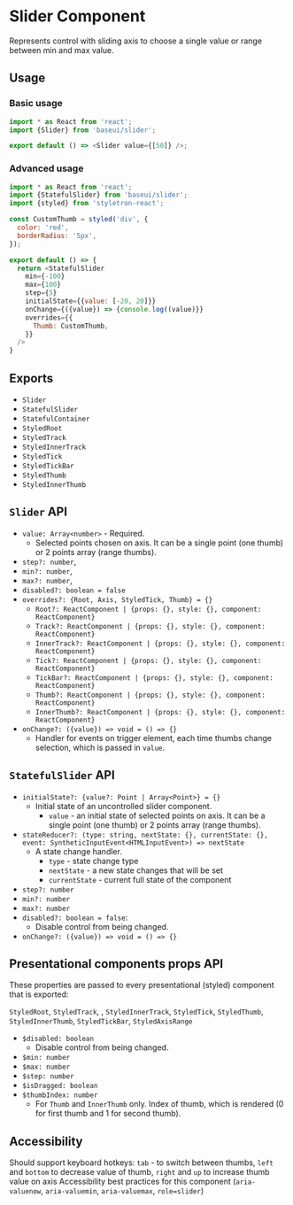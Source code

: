 # Slider Component

Represents control with sliding axis to choose a single value or range between min and max value.

## Usage

### Basic usage

```javascript
import * as React from 'react';
import {Slider} from 'baseui/slider';

export default () => <Slider value={[50]} />;
```

### Advanced usage

```javascript
import * as React from 'react';
import {StatefulSlider} from 'baseui/slider';
import {styled} from 'styletron-react';

const CustomThumb = styled('div', {
  color: 'red',
  borderRadius: '5px',
});

export default () => {
  return <StatefulSlider
    min={-100}
    max={100}
    step={5}
    initialState={{value: [-20, 20]}}
    onChange={({value}) => {console.log((value)}}
    overrides={{
      Thumb: CustomThumb,
    }}
  />
}
```

## Exports

* `Slider`
* `StatefulSlider`
* `StatefulContainer`
* `StyledRoot`
* `StyledTrack`
* `StyledInnerTrack`
* `StyledTick`
* `StyledTickBar`
* `StyledThumb`
* `StyledInnerThumb`

## `Slider` API

* `value: Array<number>` - Required.
  * Selected points chosen on axis. It can be a single point (one thumb) or 2 points array (range thumbs).
* `step?: number`,
* `min?: number`,
* `max?: number`,
* `disabled?: boolean = false`
* `overrides?: {Root, Axis, StyledTick, Thumb} = {}`
  * `Root?: ReactComponent | {props: {}, style: {}, component: ReactComponent}`
  * `Track?: ReactComponent | {props: {}, style: {}, component: ReactComponent}`
  * `InnerTrack?: ReactComponent | {props: {}, style: {}, component: ReactComponent}`  
  * `Tick?: ReactComponent | {props: {}, style: {}, component: ReactComponent}`
  * `TickBar?: ReactComponent | {props: {}, style: {}, component: ReactComponent}`
  * `Thumb?: ReactComponent | {props: {}, style: {}, component: ReactComponent}`
  * `InnerThumb?: ReactComponent | {props: {}, style: {}, component: ReactComponent}`
* `onChange?: ({value}) => void = () => {}`
  * Handler for events on trigger element, each time thumbs change selection, which is passed in `value`.

## `StatefulSlider` API

* `initialState?: {value?: Point | Array<Point>} = {}`
  * Initial state of an uncontrolled slider component.
    * `value` - an initial state of selected points on axis. It can be a single point (one thumb) or 2 points array (range thumbs).
* `stateReducer?: (type: string, nextState: {}, currentState: {}, event: SyntheticInputEvent<HTMLInputEvent>) => nextState`
  * A state change handler.
    * `type` - state change type
    * `nextState` - a new state changes that will be set
    * `currentState` - current full state of the component
* `step?: number`
* `min?: number`
* `max?: number`
* `disabled?: boolean = false`:
  * Disable control from being changed.
* `onChange?: ({value}) => void = () => {}`

## Presentational components props API

These properties are passed to every presentational (styled) component that is exported:

`StyledRoot`, `StyledTrack`, , `StyledInnerTrack`, `StyledTick`, `StyledThumb`, `StyledInnerThumb`, `StyledTickBar`, `StyledAxisRange`

* `$disabled: boolean`
  * Disable control from being changed.
* `$min: number`
* `$max: number`
* `$step: number`
* `$isDragged: boolean`
* `$thumbIndex: number`
  * For `Thumb` and `InnerThumb` only. Index of thumb, which is rendered (0 for first thumb and 1 for second thumb).

## Accessibility

Should support keyboard hotkeys: `tab` - to switch between thumbs, `left` and `bottom` to decrease value of thumb, `right` and `up` to increase thumb value on axis
Accessibility best practices for this component (`aria-valuenow`, `aria-valuemin`, `aria-valuemax`, `role=slider`)
